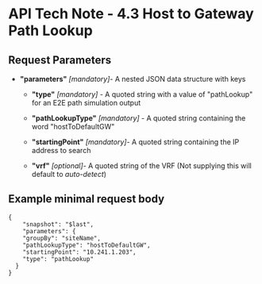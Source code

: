 # API Tech Note - 4.3 Host to Gateway Path Lookup

## Request Parameters

-   **"parameters"** *\[mandatory\]*- A nested JSON data structure with
    keys

    -   **"type"** *\[mandatory\]* - A quoted string with a value of
        "pathLookup" for an E2E path simulation output

    -   **"pathLookupType"** *\[mandatory\]* - A quoted string
        containing the word "hostToDefaultGW"

    -   **"startingPoint"** *\[mandatory\]*- A quoted string containing
        the IP address to search

    -   **"vrf"** *\[optional\]*- A quoted string of the VRF (Not
        supplying this will default to *auto-detect*)

## Example minimal request body

<div class="code panel pdl" style="border-width: 1px;">

<div class="codeContent panelContent pdl">

``` jscript
{
    "snapshot": "$last",
    "parameters": {
    "groupBy": "siteName",
    "pathLookupType": "hostToDefaultGW",
    "startingPoint": "10.241.1.203",
    "type": "pathLookup"
  }
}
```

</div>

</div>
